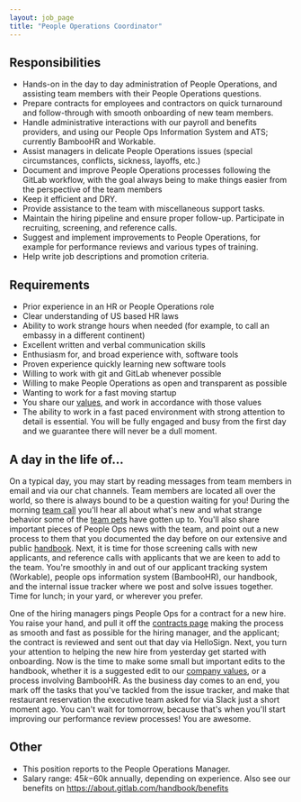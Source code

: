 ```yaml
---
layout: job_page
title: "People Operations Coordinator"
---
```


## Responsibilities

- Hands-on in the day to day administration of People Operations, and assisting team members with their People Operations questions.
- Prepare contracts for employees and contractors on quick turnaround and follow-through with smooth onboarding of new team members.
- Handle administrative interactions with our payroll and benefits providers, and using our People Ops Information System and ATS; currently BambooHR and Workable.
- Assist managers in delicate People Operations issues (special circumstances, conflicts, sickness, layoffs, etc.)
- Document and improve People Operations processes following the GitLab workflow, with the goal always being to make things easier from the perspective of the team members
- Keep it efficient and DRY.
- Provide assistance to the team with miscellaneous support tasks.
- Maintain the hiring pipeline and ensure proper follow-up. Participate in recruiting, screening, and reference calls.
- Suggest and implement improvements to People Operations, for example for performance reviews and various types of training.
- Help write job descriptions and promotion criteria.

## Requirements

- Prior experience in an HR or People Operations role
- Clear understanding of US based HR laws
- Ability to work strange hours when needed (for example, to call an embassy in a different continent)
- Excellent written and verbal communication skills
- Enthusiasm for, and broad experience with, software tools
- Proven experience quickly learning new software tools
- Willing to work with git and GitLab whenever possible
- Willing to make People Operations as open and transparent as possible
- Wanting to work for a fast moving startup
- You share our [values](/handbook/#values), and work in accordance with those values
- The ability to work in a fast paced environment with strong attention to detail is essential. You will be fully engaged and busy from the first day and we guarantee there will never be a dull moment.

## A day in the life of...

On a typical day, you may start by reading messages from team members in email and via our
chat channels. Team members are located all over the world, so there is always bound to be
a question waiting for you! During the morning [team call](https://about.gitlab.com/handbook/#team-call)
you'll hear all about what's new and what strange behavior some of the [team pets](https://about.gitlab.com/team-pets/) have gotten up to. You'll also
share important pieces of People Ops news with the team, and point out a new process to them
that you documented the day before on our extensive and public [handbook](https://about.gitlab.com/handbook/). Next, it is time
for those screening calls with new applicants, and reference calls with applicants that
we are keen to add to the team. You're smoothly in and out of our applicant tracking system (Workable),
people ops information system (BambooHR), our handbook, and the internal issue tracker
where we post and solve issues together. Time for lunch; in your yard, or wherever you prefer.

One of the hiring managers pings People Ops for a contract for a new hire. You raise your
hand, and pull it off the [contracts page](https://about.gitlab.com/handbook/contracts/) making the process as smooth and fast as possible
for the hiring manager, and the applicant; the contract is reviewed and sent out that day via HelloSign.
Next, you turn your attention to helping the new hire from yesterday get started with
onboarding. Now is the time to make some small but important edits to the
handbook, whether it is a suggested edit to our [company values](https://about.gitlab.com/handbook/#values), or a process involving BambooHR. As the business day comes to an end, you mark off the tasks that you've tackled
from the issue tracker, and make that restaurant reservation the executive team asked
for via Slack just a short moment ago. You can't wait for tomorrow, because that's
when you'll start improving our performance review processes! You are awesome.


## Other

- This position reports to the People Operations Manager.
- Salary range: $45k-$60k annually, depending on experience. Also see our benefits on https://about.gitlab.com/handbook/benefits
